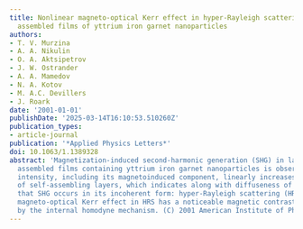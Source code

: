 ```yaml
---
title: Nonlinear magneto-optical Kerr effect in hyper-Rayleigh scattering from layer-by-layer
  assembled films of yttrium iron garnet nanoparticles
authors:
- T. V. Murzina
- A. A. Nikulin
- O. A. Aktsipetrov
- J. W. Ostrander
- A. A. Mamedov
- N. A. Kotov
- M. A.C. Devillers
- J. Roark
date: '2001-01-01'
publishDate: '2025-03-14T16:10:53.510260Z'
publication_types:
- article-journal
publication: '*Applied Physics Letters*'
doi: 10.1063/1.1389328
abstract: 'Magnetization-induced second-harmonic generation (SHG) in layer-by-layer
  assembled films containing yttrium iron garnet nanoparticles is observed. The SHG
  intensity, including its magnetoinduced component, linearly increases with the number
  of self-assembling layers, which indicates along with diffuseness of the SHG radiation
  that SHG occurs in its incoherent form: hyper-Rayleigh scattering (HRS). The nonlinear
  magneto-optical Kerr effect in HRS has a noticeable magnetic contrast brought about
  by the internal homodyne mechanism. (C) 2001 American Institute of Physics.'
---
```

